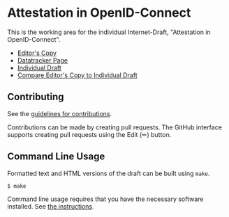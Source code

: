 # Attestation in OpenID-Connect

This is the working area for the individual Internet-Draft, "Attestation in OpenID-Connect".

* [Editor's Copy](https://nedmsmith.github.io/draft-sh-rats-oidc-attest/#go.draft-sh-rats-oidc-attest.html)
* [Datatracker Page](https://datatracker.ietf.org/doc/draft-sh-rats-oidc-attest)
* [Individual Draft](https://datatracker.ietf.org/doc/html/draft-sh-rats-oidc-attest)
* [Compare Editor's Copy to Individual Draft](https://nedmsmith.github.io/draft-sh-rats-oidc-attest/#go.draft-sh-rats-oidc-attest.diff)


## Contributing

See the
[guidelines for contributions](https://github.com/nedmsmith/draft-sh-rats-oidc-attest/blob/main/CONTRIBUTING.md).

Contributions can be made by creating pull requests.
The GitHub interface supports creating pull requests using the Edit (✏) button.


## Command Line Usage

Formatted text and HTML versions of the draft can be built using `make`.

```sh
$ make
```

Command line usage requires that you have the necessary software installed.  See
[the instructions](https://github.com/martinthomson/i-d-template/blob/main/doc/SETUP.md).


